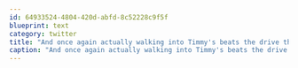 ```yaml
---
id: 64933524-4804-420d-abfd-8c52228c9f5f
blueprint: text
category: twitter
title: "And once again actually walking into Timmy's beats the drive thru people."
caption: "And once again actually walking into Timmy's beats the drive thru people."
---
```


